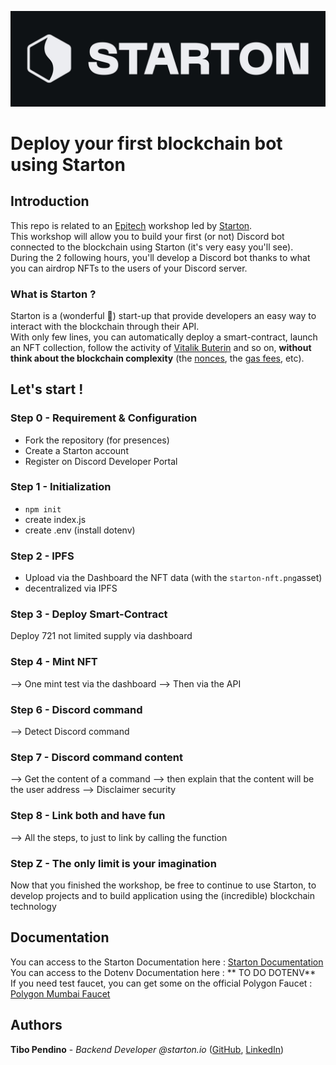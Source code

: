 <p>
  <a target="https://starton.io"><img src="assets/starton-banner.jpg" alt="Starton Logo" /></a>
</p>

# Deploy your first blockchain bot using Starton

## Introduction

This repo is related to an [Epitech](https://www.epitech.eu/) workshop led by [Starton](https://starton.io).</br>
This workshop will allow you to build your first (or not) Discord bot connected to the blockchain using Starton (it's very easy you'll see).</br>
During the 2 following hours, you'll develop a Discord bot thanks to what you can airdrop NFTs to the users of your Discord server.</br>

### What is Starton ?

Starton is a (wonderful :eyes:) start-up that provide developers an easy way to interact with the blockchain through their API.</br>
With only few lines, you can automatically deploy a smart-contract, launch an NFT collection, follow the activity of [Vitalik Buterin](https://fr.wikipedia.org/wiki/Vitalik_Buterin) and so on, **without think about the blockchain complexity** (the [nonces](https://www.investopedia.com/terms/n/nonce.asp#:~:text=In%20cryptocurrency%2C%20a%20nonce%20is,to%20receive%20the%20block%20reward.), the [gas fees](https://www.moonpay.com/learn/defi/what-are-ethereum-gas-fees), etc). 

## Let's start !

### Step 0 - Requirement & Configuration

- Fork the repository (for presences)
- Create a Starton account
- Register on Discord Developer Portal

### Step 1 - Initialization

- `npm init`
- create index.js
- create .env (install dotenv)

### Step 2 - IPFS

- Upload via the Dashboard the NFT data (with the `starton-nft.png`asset)
- decentralized via IPFS

### Step 3 - Deploy Smart-Contract

Deploy 721 not limited supply via dashboard

### Step 4 - Mint NFT

--> One mint test via the dashboard
--> Then via the API

### Step 6 - Discord command

--> Detect Discord command

### Step 7 - Discord command content

--> Get the content of a command
--> then explain that the content will be the user address
--> Disclaimer security

### Step 8 - Link both and have fun
--> All the steps, to just to link by calling the function

### Step Z - The only limit is your imagination

Now that you finished the workshop, be free to continue to use Starton, to develop projects and to build application using the (incredible) blockchain technology

## Documentation

You can access to the Starton Documentation here : [Starton Documentation](https://docs.starton.io)</br>
You can access to the Dotenv Documentation here : ** TO DO DOTENV** </br>
If you need test faucet, you can get some on the official Polygon Faucet : [Polygon Mumbai Faucet](https://faucet.polygon.technology/)



## Authors

**Tibo Pendino** - _Backend Developer @starton.io_ ([GitHub](https://github.com/tibo-pdn), [LinkedIn](https://www.linkedin.com/in/tibo-pendino/))